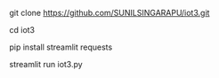 git clone https://github.com/SUNILSINGARAPU/iot3.git

cd iot3

pip install streamlit requests

streamlit run iot3.py
